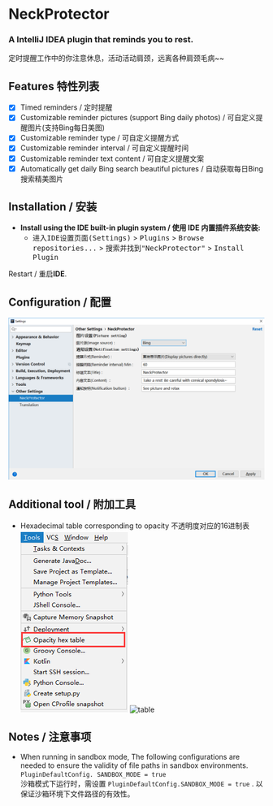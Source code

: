 # NeckProtector
### A  IntelliJ IDEA plugin that reminds you to rest.

定时提醒工作中的你注意休息，活动活动肩颈，远离各种肩颈毛病~~


Features 特性列表
----
* [x] Timed reminders / 定时提醒
* [x] Customizable reminder pictures (support Bing daily photos) / 可自定义提醒图片(支持Bing每日美图)
* [x] Customizable reminder type / 可自定义提醒方式
* [x] Customizable reminder interval / 可自定义提醒时间
* [x] Customizable reminder text content / 可自定义提醒文案
* [x] Automatically get daily Bing search beautiful pictures / 自动获取每日Bing搜索精美图片

Installation / 安装
----
- **Install using the IDE built-in plugin system / 使用 IDE 内置插件系统安装:**
  - <kbd>进入IDE设置页面(Settings)</kbd> > <kbd>Plugins</kbd> > <kbd>Browse repositories...</kbd> > <kbd>搜索并找到"NeckProtector"</kbd> > <kbd>Install Plugin</kbd>

Restart / 重启**IDE**.

Configuration / 配置
----
![setting](doc/settings.png)



Additional tool / 附加工具
----
- Hexadecimal table corresponding to opacity 不透明度对应的16进制表<br>
![opacity](doc/opacity.png)
![table](doc/table.png)

Notes / 注意事项
----
- When running in sandbox mode, The following configurations are needed to ensure the validity of file paths in sandbox environments.
<br> `PluginDefaultConfig. SANDBOX_MODE = true` <br>
沙箱模式下运行时，需设置 `PluginDefaultConfig.SANDBOX_MODE = true` . 以保证沙箱环境下文件路径的有效性。
